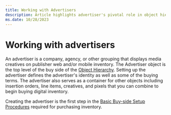 ```yaml
---
title: Working with Advertisers
description: Article highlights advertiser's pivotal role in object hierarchy — identity setup, housing orders, line items, creatives, and pixels for effective digital buying.
ms.date: 10/28/2023
---
```


# Working with advertisers

An advertiser is a company, agency, or other grouping that displays media creatives on publisher web and/or mobile inventory. The Advertiser object is the top level of the buy side of the [Object Hierarchy](object-hierarchy.md).
Setting up the advertiser defines the advertiser's identity as well as some of the buying terms. The advertiser also serves as a container for other objects including insertion orders, line items, creatives, and pixels that you can combine to begin buying digital inventory.

Creating the advertiser is the first step in the [Basic Buy-side Setup Procedures](basic-buy-side-setup-procedures.md)
required for purchasing inventory.
